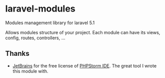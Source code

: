# laravel-modules
Modules management library for laravel 5.1

Allows modules structure of your project. Each module can have its views, config, routes, controllers, ...

## Thanks
 - [JetBrains](https://www.jetbrains.com/) for the free license of [PHPStorm IDE](https://www.jetbrains.com/phpstorm/specials/phpstorm/phpstorm.html). The great tool I wrote this module with.